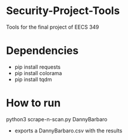 # Security-Project-Tools
Tools for the final project of EECS 349

# Dependencies
- pip install requests
- pip install colorama
- pip install tqdm

# How to run
python3 scrape-n-scan.py DannyBarbaro
- exports a DannyBarbaro.csv with the results

